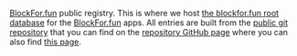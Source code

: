 [BlockFor.fun](https://registry.blockfor.fun) public registry. This is where we host [the blockfor.fun root database](root.db) for the [BlockFor.fun](https://blockfor.fun/) apps. All entries are built from the [public git repository](https://github.com/blockforfun/registry.git) that you can find on the [repository GitHub page](https://github.com/blockforfun/registry/) where you can also find [this page](https://github.com/blockforfun/registry/blob/master/README.md).
